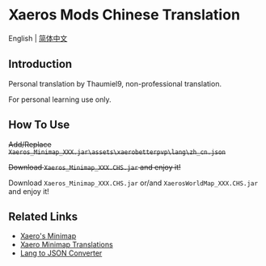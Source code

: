 # Xaeros Mods Chinese Translation

English | [简体中文](./README-CN.md)

## Introduction

Personal translation by Thaumiel9, non-professional translation.

For personal learning use only.

## How To Use

<del>Add/Replace `Xaeros_Minimap_XXX.jar\assets\xaerobetterpvp\lang\zh_cn.json`</del>

<del>Download `Xaeros_Minimap_XXX.CHS.jar` and enjoy it!</del>

Download `Xaeros_Minimap_XXX.CHS.jar` or/and `XaerosWorldMap_XXX.CHS.jar` and enjoy it!

## Related Links

+ [Xaero's Minimap](https://www.curseforge.com/minecraft/mc-mods/xaeros-minimap)
+ [Xaero Minimap Translations](https://github.com/thexaero/xaero-minimap-translations)
+ [Lang to JSON Converter](https://www.tterrag.com/lang2json)
